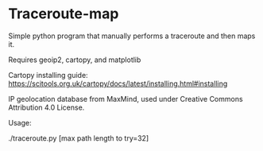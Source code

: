 # Traceroute-map
Simple python program that manually performs a traceroute and then maps it.

Requires geoip2, cartopy, and matplotlib

Cartopy installing guide: https://scitools.org.uk/cartopy/docs/latest/installing.html#installing

IP geolocation database from MaxMind, used under Creative Commons Attribution 4.0 License.

Usage:

./traceroute.py <destination address or hostname> [max path length to try=32]
